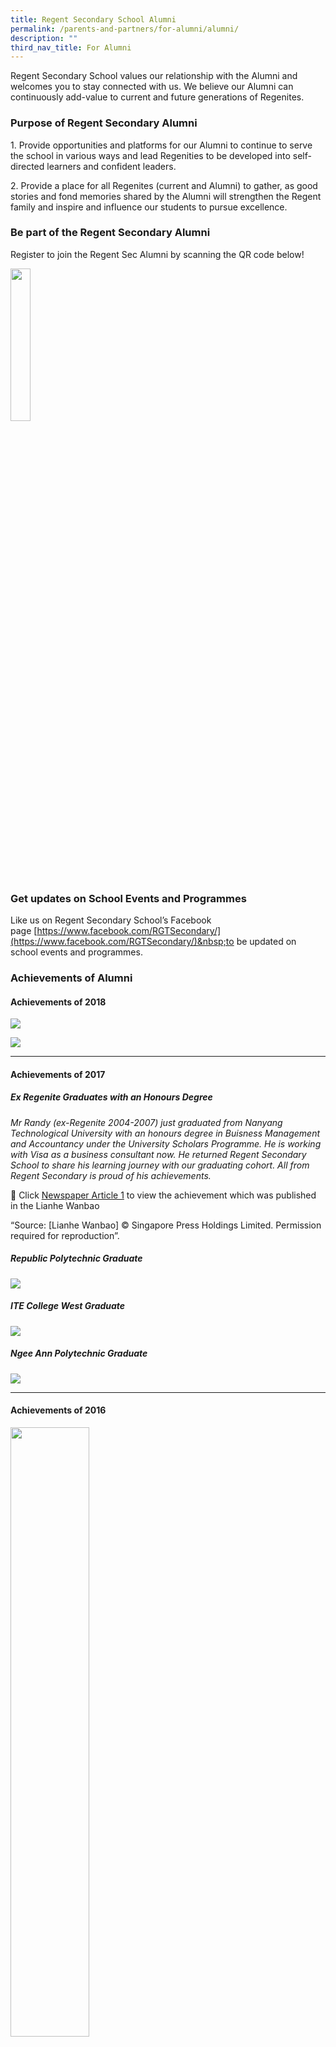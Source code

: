 ```yaml
---
title: Regent Secondary School Alumni
permalink: /parents-and-partners/for-alumni/alumni/
description: ""
third_nav_title: For Alumni
---
```

Regent Secondary School values our relationship with the Alumni and welcomes you to stay connected with us. We believe our Alumni can continuously add-value to current and future generations of Regenites.

### **Purpose of Regent Secondary Alumni**

1\. Provide opportunities and platforms for our Alumni to continue to serve the school in various ways and lead Regenities to be developed into self-directed learners and confident leaders.

2\. Provide a place for all Regenites (current and Alumni) to gather, as good stories and fond memories shared by the Alumni will strengthen the Regent family and inspire and influence our students to pursue excellence.

### **Be part of the Regent Secondary Alumni**

Register to join the Regent Sec Alumni by scanning the QR code below!

<img src="/images/For%20Alumni/Alumni_QR-300x300.png" style="width:25%">
		 
### **Get updates on School Events and Programmes**

Like us on Regent Secondary School’s Facebook page&nbsp;[https://www.facebook.com/RGTSecondary/](https://www.facebook.com/RGTSecondary/)&nbsp;to be updated on school events and programmes.

### **Achievements of Alumni**
#### **Achievements of 2018**

![](/images/For%20Alumni/37370425_1945674552155539_8707109778100322304_n.jpg)

![](/images/For%20Alumni/Siddiq-Amsyar_Regent.jpg)

---

#### **Achievements of 2017**

##### **Ex Regenite Graduates with an Honours Degree**


_Mr&nbsp;Randy&nbsp;(ex-Regenite 2004-2007) just graduated from Nanyang Technological University with an honours degree in Buisness Management and Accountancy under the University Scholars Programme. He is working with Visa as a business consultant now. He returned Regent Secondary School to share his learning journey with our graduating cohort. All from Regent Secondary is proud of his achievements._

📰 Click  [Newspaper Article 1](/files/Randy.pdf) to view the achievement which was published in the Lianhe&nbsp;Wanbao

“Source: \[Lianhe Wanbao\] © Singapore Press Holdings Limited. Permission required for reproduction”.

##### **Republic Polytechnic Graduate**
![](/images/For%20Alumni/RP-Grad-Former_12_09_17-e1505192740467.png)

##### **ITE College West Graduate**
![](/images/For%20Alumni/Nurul-Eriyanie-Mohd-Nazri.png)

##### **Ngee Ann Polytechnic Graduate**
![](/images/For%20Alumni/image001.jpg)

---

#### **Achievements of 2016**

<img src="/images/For%20Alumni/Siti-zaliha-bte.jpeg" style="width:50%">
		 
<img src="/images/For%20Alumni/lim-xin-ying-1.jpeg" style="width:50%">

*   **Siti Zaliha Binte Othman** with a Diploma a Chemical &amp; Pharmaceutical Technology
*   **Lim Xin Ying Shirlyn** with Diploma in Business Informatics
*   **Ang Wei Sheng** graduated with a Diploma in Manufacturing Engineering and is the proud recipient of the Siemens Award for Outstanding Project Work
*   **Edmund Chen Chye Chai** graduated with a Diploma in Motion Graphics &amp; Broadcast Design and is the proud recipient of the Calyon Creativity Award
*   **Rachael Lum Hui Ting** graduated with a Diploma in Motion Graphics &amp; Broadcast Design and is the proud recipient of the Lee Hsien Loong Award, Infinite Frameworks Gold Medal and Infinite Frameworks Award for Outstanding Project Work (MGBD)
    -   📹 Click [**here**](https://youtu.be/9Fd9I2U06Ko) to watch the video of Lee Hsien Loong Award recipient Rachael Lum.

![](/images/For%20Alumni/rachel-768x768.jpg)
<center><i>Lee Hsien Loong Award presented to Rachael Lum Hui Ting</i></center>

<img src="/images/For%20Alumni/republic-poly.jpeg" style="width:75%">
		 
![](/images/For%20Alumni/Edmund-ang.jpg)

*   **Amanda Ho Qin Yi** with Diploma in Supply Chain Management, Republic Award
*   **Lee Tin Hwee** with Diploma in Biomedical Sciences, Polytechnic Foundation Programe Scholarship
*   **Max Pang Liang Hui** with Diploma in Interactive and Digital Media, Diploma Prize
* **Edmund Ang Jun Yan** studied Diploma of Material Science (School of Applied Science) and has awarded Republic Award

---

#### **Achievements of 2015**

![](/images/For%20Alumni/2015-RP.jpg)

---

#### **Achievements of 2014**

##### **Nanyang Polytechnic**

**Outstanding Graduands 2014**

*   **Jonathan Lian Junwen**  
    *Diploma In Sports &amp; Wellness Management* | The Singapore Sports Council Bronze Medal
*   **Tay Guek Cheng Sandra**  
    *Diploma In Visual Communication* | Starlite Silver Medal
*   **Wang Chenhao**  
    *Diploma In Biomedical Engineering* | Bd Medical Bronze Medal
*   **Wynne Celina Effendy**  
    *Diploma In Digital Visual Effects* | Lucasfilm Singapore Silver Medal

---

#### **Achievements of 2013**

![](/images/For%20Alumni/Gradposter2013-regent-758x1024.jpg)

![](/images/For%20Alumni/123.png)

---

#### **Achievements of 2012**

![](/images/For%20Alumni/alumni_banner.jpg)

<img src="/images/For%20Alumni/sg_poly.jpg" style="width:50%">
		 
##### **Lim Hong Yi**
*Diploma in Maritime Transportation Management* 
* Singapore Shipping Association Prize
* Diploma with Merit

##### **Yong Lynn**
*Diploma in Financial Informatics*
* Diploma with Merit
* KS Energy Prize


<img src="/images/For%20Alumni/ngee_ann_poly.jpg" style="width:50%">
		 
##### **Adelle Ong Fang Min**
*Diploma in Early Childhood Education*
* Diploma with Merit
* PAP Community Foundation Prize
* Diploma Plus: Certificate in Business

#### **Michelle Chan Shu Hui**
*Diploma in Chinese Media &amp; Communication*
* Diploma with Merit
* Threesixzero Production Prize

<img src="/images/For%20Alumni/ny_poly.jpg" style="width:50%">
		 
##### **Nora Fong Jianyi**
*Diploma in Industrial Design*
* Scanteak Award for Outstanding Project Work

![](/images/For%20Alumni/alumni-nyp-2.jpg)

<img src="/images/For%20Alumni/ajc.jpg" style="width:50%">


##### **Toh Yi An**
* GCE A Levels – 5 Distinctions | Anderson Junior College


<img src="/images/For%20Alumni/jjc.jpg" style="width:50%">

##### **Toh Yong Hung**
* NTU College Scholarship | Jurong Junior College

### **Our Successful Students**

![](/images/For%20Alumni/successful-student-1.png)
![](/images/For%20Alumni/successful-student-2.png)
![](/images/For%20Alumni/successful-student-3.png)
![](/images/For%20Alumni/successful-student-4.png)
![](/images/For%20Alumni/successful-student-5.png)
![](/images/For%20Alumni/successful-student-6.png)
![](/images/For%20Alumni/successful-student-7.png)
![](/images/For%20Alumni/successful-student-8.png)
![](/images/For%20Alumni/successful-student-9.png)
![](/images/For%20Alumni/successful-student-10.png)
![](/images/For%20Alumni/successful-student-11.png)
![](/images/For%20Alumni/successful-student-12.png)
![](/images/For%20Alumni/successful-student-13.png)
![](/images/For%20Alumni/successful-student-14.png)
![](/images/For%20Alumni/successful-student-15.png)
![](/images/For%20Alumni/successful-student-16.png)
![](/images/For%20Alumni/successful-student-17.png)
![](/images/For%20Alumni/successful-student-18.png)

**_More successful stories coming up!_**